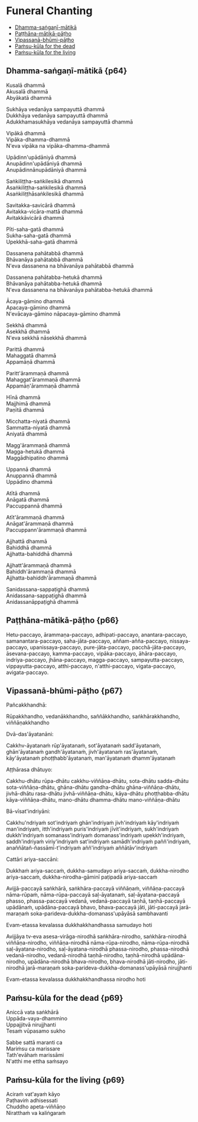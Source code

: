 # Funeral Chanting

- [Dhamma-saṅgaṇī-mātikā](#dhamma-sangani-matika)
- [Paṭṭhāna-mātikā-pāṭho](#patthana-matika-patho)
- [Vipassanā-bhūmi-pāṭho](#vipassana-bhumi-patho)
- [Paṁsu-kūla for the dead](#pamsu-kula-for-the-dead)
- [Paṁsu-kūla for the living](#pamsu-kula-for-the-living)

## Dhamma-saṅgaṇī-mātikā<a id="dhamma-sangani-matika"></a> {p64}<a id="p64"></a>

Kusalā dhammā\
Akusalā dhammā\
Abyākatā dhammā

Sukhāya vedanāya sampayuttā dhammā\
Dukkhāya vedanāya sampayuttā dhammā\
Adukkhamasukhāya vedanāya sampayuttā dhammā

Vipākā dhammā\
Vipāka-dhamma-dhammā\
N'eva vipāka na vipāka-dhamma-dhammā

Upādinn'upādāniyā dhammā\
Anupādinn'upādāniyā dhammā\
Anupādinnānupādāniyā dhammā

Saṅkiliṭṭha-saṅkilesikā dhammā\
Asaṅkiliṭṭha-saṅkilesikā dhammā\
Asaṅkiliṭṭhāsaṅkilesikā dhammā

Savitakka-savicārā dhammā\
Avitakka-vicāra-mattā dhammā\
Avitakkāvicārā dhammā

Pīti-saha-gatā dhammā\
Sukha-saha-gatā dhammā\
Upekkhā-saha-gatā dhammā

Dassanena pahātabbā dhammā\
Bhāvanāya pahātabbā dhammā\
N'eva dassanena na bhāvanāya pahātabbā dhammā

Dassanena pahātabba-hetukā dhammā\
Bhāvanāya pahātabba-hetukā dhammā\
N'eva dassanena na bhāvanāya pahātabba-hetukā dhammā

Ācaya-gāmino dhammā\
Apacaya-gāmino dhammā\
N'evācaya-gāmino nāpacaya-gāmino dhammā

Sekkhā dhammā\
Asekkhā dhammā\
N'eva sekkhā nāsekkhā dhammā

Parittā dhammā\
Mahaggatā dhammā\
Appamāṇā dhammā

Paritt'ārammaṇā dhammā\
Mahaggat'ārammaṇā dhammā\
Appamāṇ'ārammaṇā dhammā

Hīnā dhammā\
Majjhimā dhammā\
Paṇītā dhammā

Micchatta-niyatā dhammā\
Sammatta-niyatā dhammā\
Aniyatā dhammā

Magg'ārammaṇā dhammā\
Magga-hetukā dhammā\
Maggādhipatino dhammā

Uppannā dhammā\
Anuppannā dhammā\
Uppādino dhammā

Atītā dhammā\
Anāgatā dhammā\
Paccuppannā dhammā

Atīt'ārammaṇā dhammā\
Anāgat'ārammaṇā dhammā\
Paccuppann'ārammaṇā dhammā

Ajjhattā dhammā\
Bahiddhā dhammā\
Ajjhatta-bahiddhā dhammā

Ajjhatt'ārammaṇā dhammā\
Bahiddh'ārammaṇā dhammā\
Ajjhatta-bahiddh'ārammaṇā dhammā

Sanidassana-sappaṭighā dhammā\
Anidassana-sappaṭighā dhammā\
Anidassanāppaṭighā dhammā

## Paṭṭhāna-mātikā-pāṭho<a id="patthana-matika-patho"></a> {p66}<a id="p66"></a>

Hetu-paccayo, ārammaṇa-paccayo, adhipati-paccayo, anantara-paccayo,
samanantara-paccayo, saha-jāta-paccayo, aññam-añña-paccayo,
nissaya-paccayo, upanissaya-paccayo, pure-jāta-paccayo,
pacchā-jāta-paccayo, āsevana-paccayo, kamma-paccayo, vipāka-paccayo,
āhāra-paccayo, indriya-paccayo, jhāna-paccayo, magga-paccayo,
sampayutta-paccayo, vippayutta-paccayo, atthi-paccayo, n'atthi-paccayo,
vigata-paccayo, avigata-paccayo.

## Vipassanā-bhūmi-pāṭho<a id="vipassana-bhumi-patho"></a> {p67}<a id="p67"></a>

Pañcakkhandhā:

Rūpakkhandho, vedanākkhandho, saññākkhandho, saṅkhārakkhandho,
viññāṇakkhandho

Dvā-das'āyatanāni:

Cakkhv-āyatanaṁ rūp'āyatanaṁ, sot'āyatanaṁ sadd'āyatanaṁ, ghān'āyatanaṁ
gandh'āyatanaṁ, jivh'āyatanaṁ ras'āyatanaṁ, kāy'āyatanaṁ
phoṭṭhabb'āyatanaṁ, man'āyatanaṁ dhamm'āyatanaṁ

Aṭṭhārasa dhātuyo:

Cakkhu-dhātu rūpa-dhātu cakkhu-viññāṇa-dhātu, sota-dhātu sadda-dhātu
sota-viññāṇa-dhātu, ghāna-dhātu gandha-dhātu ghāna-viññāṇa-dhātu,
jivhā-dhātu rasa-dhātu jivhā-viññāṇa-dhātu, kāya-dhātu phoṭṭhabba-dhātu
kāya-viññāṇa-dhātu, mano-dhātu dhamma-dhātu mano-viññāṇa-dhātu

Bā-vīsat'indriyāni:

Cakkhu'ndriyaṁ sot'indriyaṁ ghān'indriyaṁ jivh'indriyaṁ kāy'indriyaṁ
man'indriyaṁ, itth'indriyaṁ puris'indriyaṁ jīvit'indriyaṁ, sukh'indriyaṁ
dukkh'indriyaṁ somanass'indriyaṁ domanass'indriyaṁ upekkh'indriyaṁ,
saddh'indriyaṁ viriy'indriyaṁ sat'indriyaṁ samādh'indriyaṁ
paññ'indriyaṁ, anaññātañ-ñassāmī-t'indriyaṁ aññ'indriyaṁ
aññātāv'indriyaṁ

Cattāri ariya-saccāni:

Dukkhaṁ ariya-saccaṁ, dukkha-samudayo ariya-saccaṁ, dukkha-nirodho
ariya-saccaṁ, dukkha-nirodha-gāminī paṭipadā ariya-saccaṁ

Avijjā-paccayā saṅkhārā, saṅkhāra-paccayā viññāṇaṁ, viññāṇa-paccayā
nāma-rūpaṁ, nāma-rūpa-paccayā saḷ-āyatanaṁ, saḷ-āyatana-paccayā phasso,
phassa-paccayā vedanā, vedanā-paccayā taṇhā, taṇhā-paccayā upādānaṁ,
upādāna-paccayā bhavo, bhava-paccayā jāti, jāti-paccayā jarā-maraṇaṁ
soka-parideva-dukkha-domanass'upāyāsā sambhavanti

Evam-etassa kevalassa dukkhakkhandhassa samudayo hoti

Avijjāya tv-eva asesa-virāga-nirodhā saṅkhāra-nirodho, saṅkhāra-nirodhā
viññāṇa-nirodho, viññāṇa-nirodhā nāma-rūpa-nirodho, nāma-rūpa-nirodhā
saḷ-āyatana-nirodho, saḷ-āyatana-nirodhā phassa-nirodho, phassa-nirodhā
vedanā-nirodho, vedanā-nirodhā taṇhā-nirodho, taṇhā-nirodhā
upādāna-nirodho, upādāna-nirodhā bhava-nirodho, bhava-nirodhā
jāti-nirodho, jāti-nirodhā jarā-maraṇaṁ
soka-parideva-dukkha-domanass'upāyāsā nirujjhanti

Evam-etassa kevalassa dukkhakkhandhassa nirodho hoti

## Paṁsu-kūla for the dead<a id="pamsu-kula-for-the-dead"></a> {p69}<a id="p69"></a>

Aniccā vata saṅkhārā\
Uppāda-vaya-dhammino\
Uppajjitvā nirujjhanti\
Tesaṁ vūpasamo sukho

Sabbe sattā maranti ca\
Mariṁsu ca marissare\
Tath'evāhaṁ marissāmi\
N'atthi me ettha saṁsayo

## Paṁsu-kūla for the living<a id="pamsu-kula-for-the-living"></a> {p69}

Aciraṁ vat'ayaṁ kāyo\
Paṭhaviṁ adhisessati\
Chuddho apeta-viññāṇo\
Niratthaṁ va kaliṅgaraṁ

